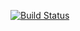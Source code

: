 [![Build Status](https://travis-ci.org/dominikus1993/SentimentAnalyzer.WebApp.svg?branch=master)](https://travis-ci.org/dominikus1993/SentimentAnalyzer.WebApp)